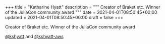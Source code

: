 +++
title = "Katharine Hyatt"
description = """
Creator of Braket etc.
Winner of the JuliaCon community award
"""
date = 2021-04-01T08:50:45+00:00
updated = 2021-04-01T08:50:45+00:00
draft = false
+++

Creator of Braket etc. Winner of the JuliaCon community award

[@kshyatt](https://github.com/kshyatt) and [@kshyatt-aws](https://github.com/kshyatt-aws)
